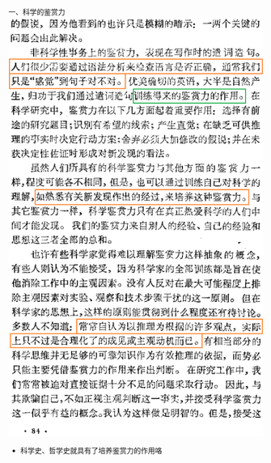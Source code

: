 一、科学的鉴赏力  
![photo](/books/2018040607-TheArtOfScientificInvestigation/photo/020.png)  
* 科学史、哲学史就具有了培养鉴赏力的作用咯  
